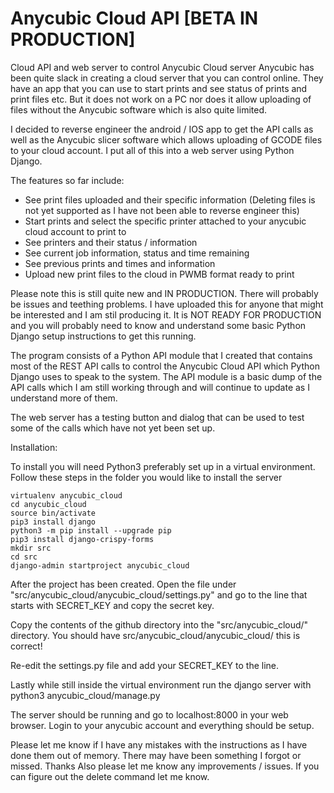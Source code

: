 # Anycubic Cloud API [BETA IN PRODUCTION]
Cloud API and web server to control Anycubic Cloud server
Anycubic has been quite slack in creating a cloud server that you can control online. They have an app that you can use to start prints and see status of prints and print files etc. But it does not work on a PC nor does it allow uploading of files without the Anycubic software which is also quite limited.

I decided to reverse engineer the android / IOS app to get the API calls as well as the Anycubic slicer software which allows uploading of GCODE files to your cloud account. I put all of this into a web server using Python Django.

The features so far include:
- See print files uploaded and their specific information (Deleting files is not yet supported as I have not been able to reverse engineer this)
- Start prints and select the specific printer attached to your anycubic cloud account to print to
- See printers and their status / information
- See current job information, status and time remaining
- See previous prints and times and information
- Upload new print files to the cloud in PWMB format ready to print

Please note this is still quite new and IN PRODUCTION. There will probably be issues and teething problems. I have uploaded this for anyone that might be interested and I am stil producing it. It is NOT READY FOR PRODUCTION and you will probably need to know and understand some basic Python Django setup instructions to get this running.

The program consists of a Python API module that I created that contains most of the REST API calls to control the Anycubic Cloud API which Python Django uses to speak to the system. The API module is a basic dump of the API calls which I am still working through and will continue to update as I understand more of them.

The web server has a testing button and dialog that can be used to test some of the calls which have not yet been set up.

Installation:

To install you will need Python3 preferably set up in a virtual environment.
Follow these steps in the folder you would like to install the server

    virtualenv anycubic_cloud
    cd anycubic_cloud
    source bin/activate
    pip3 install django
    python3 -m pip install --upgrade pip
    pip3 install django-crispy-forms
    mkdir src
    cd src
    django-admin startproject anycubic_cloud
    
After the project has been created. Open the file under "src/anycubic_cloud/anycubic_cloud/settings.py" and go to the line that starts with SECRET_KEY and copy the secret key.

Copy the contents of the github directory into the "src/anycubic_cloud/" directory. You should have src/anycubic_cloud/anycubic_cloud/ this is correct!

Re-edit the settings.py file and add your SECRET_KEY to the line.

Lastly while still inside the virtual environment run the django server with
    python3 anycubic_cloud/manage.py

The server should be running and go to localhost:8000 in your web browser. Login to your anycubic account and everything should be setup.

Please let me know if I have any mistakes with the instructions as I have done them out of memory. There may have been something I forgot or missed. Thanks
Also please let me know any improvements / issues.
If you can figure out the delete command let me know.
